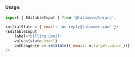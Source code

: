 #### Usage:

```js static
import { EditableInput } from '@lalamove/karang';
```

```js
initialState = { email: 'no-reply@lalamove.com' };
<EditableInput
    label="Billing Email"
    value={state.email}
    onChange={e => setState({ email: e.target.value })}
/>
```
